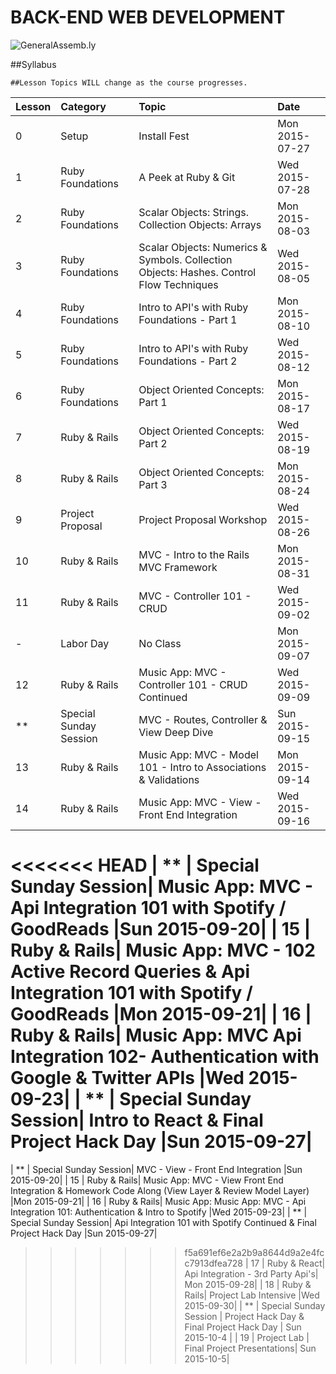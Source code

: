 BACK-END WEB DEVELOPMENT
============================

![GeneralAssemb.ly](https://github.com/generalassembly/ga-ruby-on-rails-for-devs/raw/master/images/ga.png "GeneralAssemb.ly")

##Syllabus

	##Lesson Topics WILL change as the course progresses.

| Lesson  | Category| Topic| Date|
| ------------- |:--------------------------------------------------|:-------------------------------|:-------------------|
| 0 | Setup |Install Fest | Mon 2015-07-27 |
| 1 | Ruby Foundations | A Peek at Ruby & Git | Wed 2015-07-28 |
| 2 | Ruby Foundations|  Scalar Objects: Strings. Collection Objects: Arrays | Mon 2015-08-03 |
| 3 | Ruby Foundations| Scalar Objects: Numerics & Symbols. Collection Objects: Hashes. Control Flow Techniques| Wed 2015-08-05 |
| 4 | Ruby Foundations | Intro to API's with Ruby Foundations - Part 1|   Mon 2015-08-10
| 5 | Ruby Foundations | Intro to API's with Ruby Foundations - Part 2| Wed 2015-08-12 |
| 6 | Ruby Foundations | Object Oriented Concepts: Part 1  | Mon 2015-08-17 |
| 7 | Ruby & Rails | Object Oriented Concepts: Part 2 | Wed 2015-08-19 |
| 8 | Ruby & Rails | Object Oriented Concepts: Part 3 | Mon 2015-08-24|
| 9 | Project Proposal| Project Proposal Workshop| Wed 2015-08-26 |
| 10 | Ruby & Rails| MVC - Intro to the Rails MVC Framework |Mon 2015-08-31 |
| 11 | Ruby & Rails| MVC - Controller 101 - CRUD |Wed 2015-09-02|
| -  | Labor Day | No Class | Mon 2015-09-07 |
| 12 | Ruby & Rails| Music App: MVC - Controller 101 - CRUD Continued | Wed 2015-09-09|
| ** | Special Sunday Session | MVC - Routes, Controller & View Deep Dive   |Sun 2015-09-15|
| 13 | Ruby & Rails| Music App: MVC - Model 101 - Intro to Associations & Validations | Mon 2015-09-14|
| 14 | Ruby & Rails| Music App: MVC - View - Front End Integration | Wed 2015-09-16 |
<<<<<<< HEAD
| ** | Special Sunday Session| Music App: MVC - Api Integration 101 with Spotify / GoodReads |Sun 2015-09-20|
| 15 | Ruby & Rails| Music App: MVC - 102 Active Record Queries &  Api Integration 101 with Spotify / GoodReads  |Mon 2015-09-21|
| 16 | Ruby & Rails| Music App: MVC Api Integration 102- Authentication with Google & Twitter APIs  |Wed 2015-09-23|
| ** | Special Sunday Session| Intro to React & Final Project Hack Day |Sun 2015-09-27|
=======
| ** | Special Sunday Session| MVC - View - Front End Integration |Sun 2015-09-20|
| 15 | Ruby & Rails| Music App: MVC - View Front End Integration & Homework Code Along (View Layer & Review Model Layer)  |Mon 2015-09-21|
| 16 | Ruby & Rails| Music App: Music App: MVC - Api Integration 101: Authentication & Intro to Spotify  |Wed 2015-09-23|
| ** | Special Sunday Session| Api Integration 101 with Spotify Continued & Final Project Hack Day |Sun 2015-09-27|
>>>>>>> f5a691ef6e2a2b9a8644d9a2e4fcc7913dfea728
| 17 | Ruby & React| Api Integration - 3rd Party Api's| Mon 2015-09-28|
| 18 | Ruby & Rails| Project Lab Intensive |Wed 2015-09-30|
| ** | Special Sunday Session | Project Hack Day & Final Project Hack Day | Sun 2015-10-4 |
| 19 | Project Lab | Final Project Presentations| Sun 2015-10-5|
